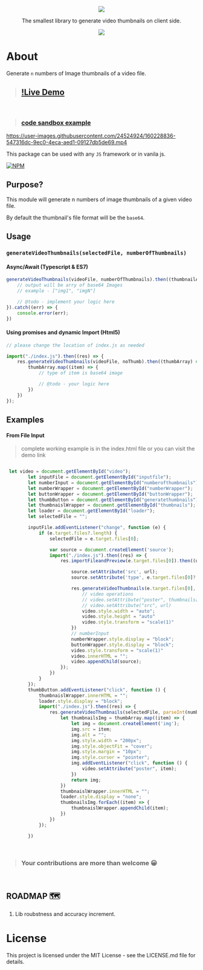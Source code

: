 <p align="center">
<img src="https://user-images.githubusercontent.com/24524924/164645918-53653f69-6ac9-4d51-9697-0daa9664c39c.png" />
</p>
<p align="center">The smallest library to generate video thumbnails on client side.</p>
<p align="center"><img src="https://user-images.githubusercontent.com/24524924/164651028-1a35b1a9-61eb-47d9-ad70-362060f8e5c7.gif" /></p>

# About
Generate `n` numbers of Image thumbnails of a video file.


> ## [!Live Demo](https://rajesh-royal.github.io/video-thumbnails-generator/)
<br/>

> ### [code sandbox example](https://codesandbox.io/s/generate-video-thumbnails-3qtubg)




https://user-images.githubusercontent.com/24524924/160228836-547316dc-9ec0-4eca-aed1-09127db5de69.mp4




This package can be used with any `JS` framework or in vanila js.

[![NPM](https://nodei.co/npm/@rajesh896/video-thumbnails-generator.png)](https://nodei.co/npm/@rajesh896/video-thumbnails-generator/)

## Purpose?
This module will generate n numbers of image thumbnails of a given video file.

By default the thumbnail's file format will be the `base64`.

## Usage
### `generateVideoThumbnails(selectedFile, numberOfThumbnails)`

#### Async/Await (Typescript & ES7)
```js
generateVideoThumbnails(videoFile, numberOfThumbnails).then((thumbnailArray) => {
    // output will be arry of base64 Images
    // example - ["img1", "imgN"]

    // @todo - implement your logic here
}).catch((err) => {
    console.error(err);
})
```

#### Using promises and dynamic Import (Html5)
```js
// please change the location of index.js as needed

import("./index.js").then((res) => {
    res.generateVideoThumbnails(videoFile, noThumb).then((thumbArray) => {
        thumbArray.map((item) => {
            // type of item is base64 image

            // @todo - your logic here
        })              
    })
});

```

## Examples

#### From File Input
> complete working example is in the index.html file or you can visit the demo link
```js

 let video = document.getElementById("video");
        let inputFile = document.getElementById("inputfile");
        let numberInput = document.getElementById("numberofthumbnails");
        let numberWrapper = document.getElementById("numberWrapper");
        let buttonWrapper = document.getElementById("buttonWrapper");
        let thumbButton = document.getElementById("generatethumbnails");
        let thumbnaislWrapper = document.getElementById("thumbnails");
        let loader = document.getElementById("loader");
        let selectedFile = "";

        inputFile.addEventListener("change", function (e) {
            if (e.target.files?.length) {
                selectedFile = e.target.files[0];

                var source = document.createElement('source');
                import("./index.js").then((res) => {
                    res.importFileandPreview(e.target.files[0]).then((url) => {

                        source.setAttribute('src', url);
                        source.setAttribute('type', e.target.files[0]?.type);

                        res.generateVideoThumbnails(e.target.files[0], 1).then((thumbnails) => {
                            // video operations
                            // video.setAttribute("poster", thumbnails[1])
                            // video.setAttribute("src", url)
                            video.style.width = "auto";
                            video.style.height = "auto"
                            video.style.transform = "scale(1)"
                        })
                        // numberInput
                        numberWrapper.style.display = "block";
                        buttonWrapper.style.display = "block";
                        video.style.transform = "scale(1)"
                        video.innerHTML = "";
                        video.appendChild(source);
                    });
                })
            }
        });
        thumbButton.addEventListener("click", function () {
            thumbnaislWrapper.innerHTML = "";
            loader.style.display = "block";
            import("./index.js").then((res) => {
                res.generateVideoThumbnails(selectedFile, parseInt(numberInput.value)).then((thumbArray) => {
                    let thumbnailsImg = thumbArray.map((item) => {
                        let img = document.createElement('img');
                        img.src = item;
                        img.alt = "";
                        img.style.width = "200px";
                        img.style.objectFit = "cover";
                        img.style.margin = "10px";
                        img.style.cursor = "pointer";
                        img.addEventListener("click", function () {
                            video.setAttribute("poster", item);
                        })
                        return img;
                    })
                    thumbnaislWrapper.innerHTML = "";
                    loader.style.display = "none";
                    thumbnailsImg.forEach((item) => {
                        thumbnaislWrapper.appendChild(item);
                    })
                })
            });

        })

```
<br/>

> ### Your contributions are more than welcome 😀

<br/>

## ROADMAP 🗺
1. Lib roubstness and accuracy increment. 

# License
This project is licensed under the MIT License - see the LICENSE.md file for details.
